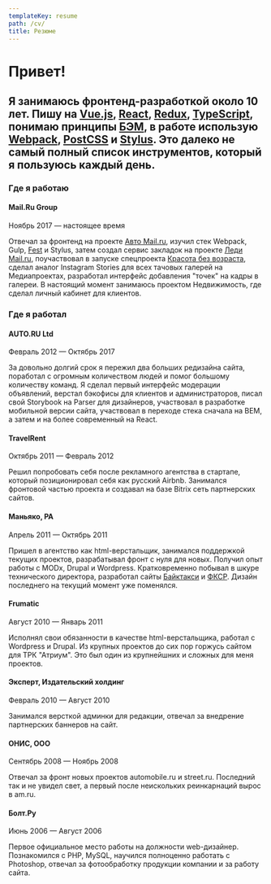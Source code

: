 ```yaml
---
templateKey: resume
path: /cv/
title: Резюме
---
```


# Привет!

## Я занимаюсь фронтенд-разработкой около 10 лет. Пишу на [Vue.js](https://vuejs.org/), [React](https://reactjs.org/), [Redux](https://redux.js.org), [TypeScript](https://www.typescriptlang.org), понимаю принципы [БЭМ](bem.info), в работе использую [Webpack](https://reactjs.org/), [PostCSS](https://postcss.org) и [Stylus](http://stylus-lang.com). Это далеко не самый полный список инструментов, который я пользуюсь каждый день.

### Где я работаю

#### Mail.Ru Group
Ноябрь 2017 — настоящее время

Отвечал за фронтенд на проекте [Авто Mail.ru](https://auto.mail.ru/), изучил стек Webpack, Gulp, [Fest](https://github.com/mailru/fest) и Stylus, затем создал сервис закладок на проекте [Леди Mail.ru](https://lady.mail.ru/), поучаствовал в запуске спецпроекта [Красота без возраста](https://krasota.lady.mail.ru/), сделал аналог Instagram Stories для всех тачовых галерей на Медиапроектах, разработал интерфейс добавления "точек" на кадры в галереи. В настоящий момент занимаюсь проектом Недвижимость, где сделал личный кабинет для клиентов.

### Где я работал

#### AUTO.RU Ltd
Февраль 2012 — Октябрь 2017

За довольно долгий срок я пережил два больших редизайна сайта, поработал с огромным количеством людей и помог большому количеству команд. Я сделал первый интерфейс модерации объявлений, верстал бэкофисы для клиентов и администраторов, писал свой Storybook на Parser для дизайнеров, участвовал в разработке мобильной версии сайта, участвовал в переходе стека сначала на BEM, а затем и на более современный на React.

#### TravelRent
Октябрь 2011 — Февраль 2012

Решил попробовать себя после рекламного агентства в стартапе, который позиционировал себя как русский Airbnb. Занимался фронтовой частью проекта и создавал на базе Bitrix сеть партнерских сайтов.

#### Маньяко, РА
Апрель 2011 — Октябрь 2011

Пришел в агентство как html-верстальщик, занимался поддержкой текущих проектов, разрабатывал фронт с нуля для новых. Получил опыт работы с MODx, Drupal и Wordpress. Кратковременно побывал в шкуре технического директора, разработал сайты [Байктакси](http://www.gorodbezprobok.ru/) и [ФКСР](http://fksr.ru/). Дизайн последнего на текущий момент уже поменялся.

#### Frumatic
Август 2010 — Январь 2011

Исполнял свои обязанности в качестве html-верстальщика, работал с Wordpress и Drupal. Из крупных проектов до сих пор горжусь сайтом для ТРК "Атриум". Это был один из крупнейшних и сложных для меня проектов.

#### Эксперт, Издательский холдинг
Февраль 2010 — Август 2010

Занимался версткой админки для редакции, отвечал за внедрение партнерских баннеров на сайт.

#### ОНИС, ООО
Сентябрь 2008 — Ноябрь 2008

Отвечал за фронт новых проектов automobile.ru и street.ru. Последний так и не увидел свет, а первый после неискольких реинкарнаций вырос в am.ru.

#### Болт.Ру
Июнь 2006 — Август 2006

Первое официальное место работы на должности web-дизайнер. Познакомился с PHP, MySQL, научился полноценно работать с Photoshop, отвечал за фотообработку продукции компании и за работу сайта.
